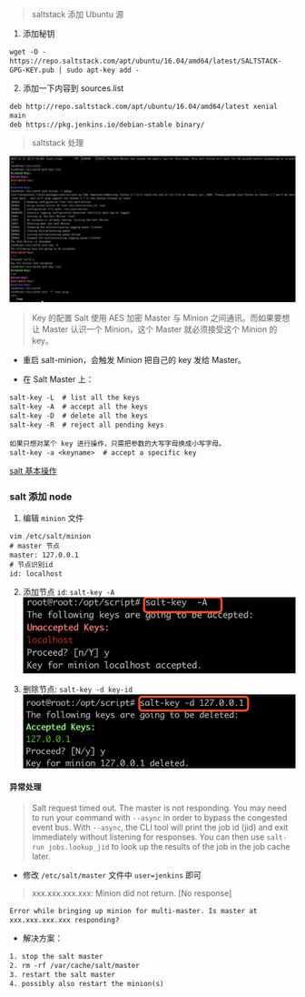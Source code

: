 > saltstack 添加 Ubuntu 源
1. 添加秘钥
```
wget -O - https://repo.saltstack.com/apt/ubuntu/16.04/amd64/latest/SALTSTACK-GPG-KEY.pub | sudo apt-key add -
```

2. 添加一下内容到 sources.list 
```
deb http://repo.saltstack.com/apt/ubuntu/16.04/amd64/latest xenial main
deb https://pkg.jenkins.io/debian-stable binary/
```
> saltstack 处理

![image](../images/saltstack.png)

> Key 的配置
Salt 使用 AES 加密 Master 与 Minion 之间通讯。而如果要想让 Master 认识一个 Minion，这个 Master 就必须接受这个 Minion 的 key。

* 重启 salt-minion，会触发 Minion 把自己的 key 发给 Master。

* 在 Salt Master 上：
```
salt-key -L  # list all the keys
salt-key -A  # accept all the keys
salt-key -D  # delete all the keys
salt-key -R  # reject all pending keys

如果只想对某个 key 进行操作，只需把参数的大写字母换成小写字母。
salt-key -a <keyname>  # accept a specific key
```

[salt 基本操作](http://ohmystack.com/articles/salt-1-basic)


### salt 添加 node 
1. 编辑 `minion` 文件
```
vim /etc/salt/minion
# master 节点
master: 127.0.0.1
# 节点识别id
id: localhost
```

2. 添加节点 `id`: `salt-key -A`
![image](../images/添加节点.png)

3. 删除节点: `salt-key -d key-id`
![image](../images/删除节点.png)

#### 异常处理
>Salt request timed out. The master is not responding. You may need to run your command with `--async` in order to bypass the congested event bus. With `--async`, the CLI tool will print the job id (jid) and exit immediately without listening for responses. You can then use `salt-run jobs.lookup_jid` to look up the results of the job in the job cache later.
* 修改 `/etc/salt/master` 文件中 `user=jenkins` 即可

> xxx.xxx.xxx.xxx:
    Minion did not return. [No response]
    
    Error while bringing up minion for multi-master. Is master at xxx.xxx.xxx.xxx responding?

* 解决方案： 
```
1. stop the salt master
2. rm -rf /var/cache/salt/master
3. restart the salt master
4. possibly also restart the minion(s)
```
